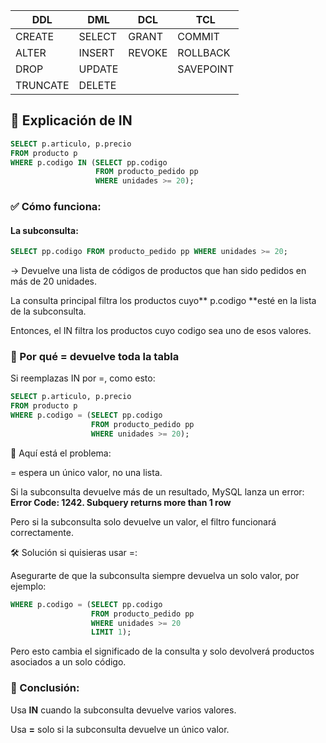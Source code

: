 | DDL  |DML   |DCL   |TCL   |
| ------------ | ------------ | ------------ | ------------ |
| CREATE  |SELECT   | GRANT  |COMMIT   |
|  ALTER | INSERT  |REVOKE   | ROLLBACK  |
| DROP  | UPDATE  |   | SAVEPOINT  |
| TRUNCATE |DELETE | | | | 




## 🔹 Explicación de IN

```sql
SELECT p.articulo, p.precio
FROM producto p
WHERE p.codigo IN (SELECT pp.codigo
                   FROM producto_pedido pp
                   WHERE unidades >= 20);
```
### ✅ Cómo funciona:

#### La subconsulta:

```sql
SELECT pp.codigo FROM producto_pedido pp WHERE unidades >= 20;
```
→ Devuelve una lista de códigos de productos que han sido pedidos en más de 20 unidades.

La consulta principal filtra los productos cuyo** p.codigo **esté en la lista de la subconsulta.

Entonces, el IN filtra los productos cuyo codigo sea uno de esos valores.

### 🔹 Por qué = devuelve toda la tabla
Si reemplazas IN por =, como esto:

```sql
SELECT p.articulo, p.precio
FROM producto p
WHERE p.codigo = (SELECT pp.codigo
                  FROM producto_pedido pp
                  WHERE unidades >= 20);
```
🚨 Aquí está el problema:

= espera un único valor, no una lista.

Si la subconsulta devuelve más de un resultado, MySQL lanza un error:
**Error Code: 1242. Subquery returns more than 1 row**

Pero si la subconsulta solo devuelve un valor, el filtro funcionará correctamente.

🛠 Solución si quisieras usar =:

Asegurarte de que la subconsulta siempre devuelva un solo valor, por ejemplo:

```sql
WHERE p.codigo = (SELECT pp.codigo
                  FROM producto_pedido pp
                  WHERE unidades >= 20
                  LIMIT 1);
```
				  
Pero esto cambia el significado de la consulta y solo devolverá productos asociados a un solo código.

### 📌 Conclusión:

Usa **IN** cuando la subconsulta devuelve varios valores.

Usa **=**  solo si la subconsulta devuelve un único valor.


